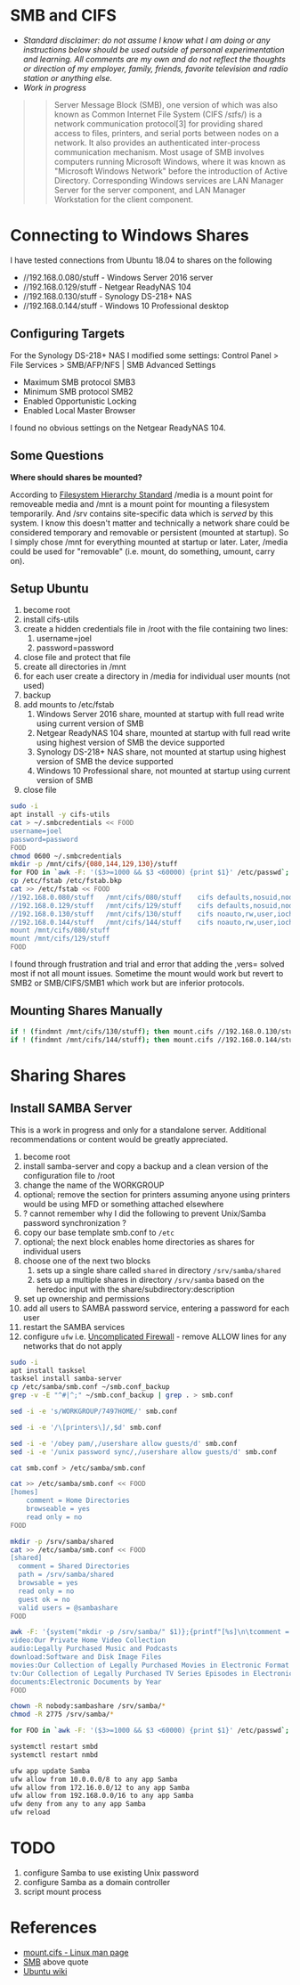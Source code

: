 # SMB and CIFS

-  *Standard disclaimer: do not assume I know what I am doing or any instructions below should be used outside of personal experimentation and learning. All comments are my own and do not reflect the thoughts or direction of my employer, family, friends, favorite television and radio station or anything else.*
-  *Work in progress*

>> Server Message Block (SMB), one version of which was also known as Common Internet File System (CIFS /sɪfs/) is a network communication protocol[3] for providing shared access to files, printers, and serial ports between nodes on a network. It also provides an authenticated inter-process communication mechanism. Most usage of SMB involves computers running Microsoft Windows, where it was known as "Microsoft Windows Network" before the introduction of Active Directory. Corresponding Windows services are LAN Manager Server for the server component, and LAN Manager Workstation for the client component.

# Connecting to Windows Shares

I have tested connections from Ubuntu 18.04 to shares on the following

-  //192.168.0.080/stuff - Windows Server 2016 server
-  //192.168.0.129/stuff - Netgear ReadyNAS 104
-  //192.168.0.130/stuff - Synology DS-218+ NAS
-  //192.168.0.144/stuff - Windows 10 Professional desktop

## Configuring Targets

For the Synology DS-218+ NAS I modified some settings: Control Panel > File Services > SMB/AFP/NFS | SMB Advanced Settings

-  Maximum SMB protocol SMB3
-  Minimum SMB protocol SMB2
-  Enabled Opportunistic Locking
-  Enabled Local Master Browser

I found no obvious settings on the Netgear ReadyNAS 104.

## Some Questions

**Where should shares be mounted?**

According to [Filesystem Hierarchy Standard](http://www.pathname.com/fhs/pub/fhs-2.3.html#MEDIAMOUNTPOINT) /media is a mount point for removeable media and /mnt is a mount point for mounting a filesystem temporarily.
And /srv contains site-specific data which is *served* by this system.
I know this doesn't matter and technically a network share could be considered temporary and removable or persistent (mounted at startup).
So I simply chose /mnt for everything mounted at startup or later. Later, /media could be used for "removable" (i.e. mount, do something, umount, carry on).

## Setup Ubuntu

1.  become root
2.  install cifs-utils
3.  create a hidden credentials file in /root with the file containing two lines:
    1.  username=joel
    2.  password=password
4.  close file and protect that file
5.  create all directories in /mnt
6.  for each user create a directory in /media for individual user mounts (not used)
7.  backup
8.  add mounts to /etc/fstab
    1.  Windows Server 2016 share, mounted at startup with full read write using current version of SMB
    2.  Netgear ReadyNAS 104 share, mounted at startup with full read write using highest version of SMB the device supported
    3.  Synology DS-218+ NAS share, not mounted at startup using highest version of SMB the device supported
    4.  Windows 10 Professional share, not mounted at startup using current version of SMB
9.  close file

```Bash
sudo -i
apt install -y cifs-utils
cat > ~/.smbcredentials << FOOD
username=joel
password=password
FOOD
chmod 0600 ~/.smbcredentials
mkdir -p /mnt/cifs/{080,144,129,130}/stuff
for FOO in `awk -F: '($3>=1000 && $3 <60000) {print $1}' /etc/passwd`; do mkdir -p /media/${FOO}/stuff; chmod -R 770 /media/${FOO}; chown -R ${FOO}:${FOO} /media/${FOO}; done
cp /etc/fstab /etc/fstab.bkp
cat >> /etc/fstab << FOOD
//192.168.0.080/stuff   /mnt/cifs/080/stuff    cifs defaults,nosuid,nodev,credentials=/root/.smbcredentials,uid=joel,gid=joel,file_mode=0777,dir_mode=0777,iocharset=utf8,vers=3.1.1  0 0
//192.168.0.129/stuff   /mnt/cifs/129/stuff    cifs defaults,nosuid,nodev,credentials=/root/.smbcredentials,uid=joel,gid=joel,file_mode=0777,dir_mode=0777,iocharset=utf8,vers=3.0  0 0
//192.168.0.130/stuff   /mnt/cifs/130/stuff    cifs noauto,rw,user,iocharset=utf8,vers=3.0  0 0
//192.168.0.144/stuff   /mnt/cifs/144/stuff    cifs noauto,rw,user,iocharset=utf8,vers=3.1.1  0 0
mount /mnt/cifs/080/stuff
mount /mnt/cifs/129/stuff
FOOD
```

I found through frustration and trial and error that adding the ,vers= solved most if not all mount issues. Sometime the mount would work but revert to SMB2 or SMB/CIFS/SMB1 which work but are inferior protocols.

## Mounting Shares Manually

```Bash
if ! (findmnt /mnt/cifs/130/stuff); then mount.cifs //192.168.0.130/stuff /mnt/cifs/130/stuff; fi
if ! (findmnt /mnt/cifs/144/stuff); then mount.cifs //192.168.0.144/stuff /mnt/cifs/144/stuff user=joelmathias@live.com; fi
```

# Sharing Shares

## Install SAMBA Server

This is a work in progress and only for a standalone server. Additional recommendations or content would be greatly appreciated.

1.  become root
2.  install samba-server and copy a backup and a clean version of the configuration file to /root
3.  change the name of the WORKGROUP
4.  optional; remove the section for printers assuming anyone using printers would be using MFD or something attached elsewhere
5.  ? cannot remember why I did the following to prevent Unix/Samba password synchronization ?
6.  copy our base template smb.conf to `/etc`
7.  optional; the next block enables home directories as shares for individual users
8.  choose one of the next two blocks
    1.  sets up a single share called `shared` in directory `/srv/samba/shared`
    2.  sets up a multiple shares in directory `/srv/samba` based on the heredoc input with the share/subdirectory:description
9.  set up ownership and permissions
10. add all users to SAMBA password service, entering a password for each user
11. restart the SAMBA services
12. configure `ufw` i.e. [Uncomplicated Firewall](https://wiki.archlinux.org/index.php/Uncomplicated_Firewall) - remove ALLOW lines for any networks that do not apply

```Bash
sudo -i
apt install tasksel
tasksel install samba-server
cp /etc/samba/smb.conf ~/smb.conf_backup
grep -v -E "^#|^;" ~/smb.conf_backup | grep . > smb.conf

sed -i -e 's/WORKGROUP/7497HOME/' smb.conf

sed -i -e '/\[printers\]/,$d' smb.conf

sed -i -e '/obey pam/,/usershare allow guests/d' smb.conf
sed -i -e '/unix password sync/,/usershare allow guests/d' smb.conf

cat smb.conf > /etc/samba/smb.conf

cat >> /etc/samba/smb.conf << FOOD
[homes]
	comment = Home Directories
	browseable = yes
	read only = no
FOOD

mkdir -p /srv/samba/shared
cat >> /etc/samba/smb.conf << FOOD
[shared]
  comment = Shared Directories
  path = /srv/samba/shared
  browsable = yes
  read only = no
  guest ok = no
  valid users = @sambashare
FOOD

awk -F: '{system("mkdir -p /srv/samba/" $1)};{printf"[%s]\n\tcomment = %s\n\tpath = /srv/samba/%s\n\tbrowsable = yes\n\tread only = no\n\tguest ok = no\n\tvalid users = @sambashare\n",$1,$2,$1}' >> /etc/samba/smb.conf << FOOD
video:Our Private Home Video Collection
audio:Legally Purchased Music and Podcasts
download:Software and Disk Image Files
movies:Our Collection of Legally Purchased Movies in Electronic Format
tv:Our Collection of Legally Purchased TV Series Episodes in Electronic Format
documents:Electronic Documents by Year
FOOD

chown -R nobody:sambashare /srv/samba/*
chmod -R 2775 /srv/samba/*

for FOO in `awk -F: '($3>=1000 && $3 <60000) {print $1}' /etc/passwd`; do smbpasswd -a ${FOO}; usermod -aG sambashare ${FOO}; done

systemctl restart smbd
systemctl restart nmbd

ufw app update Samba
ufw allow from 10.0.0.0/8 to any app Samba
ufw allow from 172.16.0.0/12 to any app Samba
ufw allow from 192.168.0.0/16 to any app Samba
ufw deny from any to any app Samba
ufw reload
```

# TODO

1. configure Samba to use existing Unix password
2. configure Samba as a domain controller
3. script mount process

# References

-  [mount.cifs - Linux man page](https://linux.die.net/man/8/mount.cifs)
-  [SMB](https://en.wikipedia.org/wiki/Server_Message_Block) above quote
-  [Ubuntu wiki](https://wiki.ubuntu.com/MountWindowsSharesPermanently)
